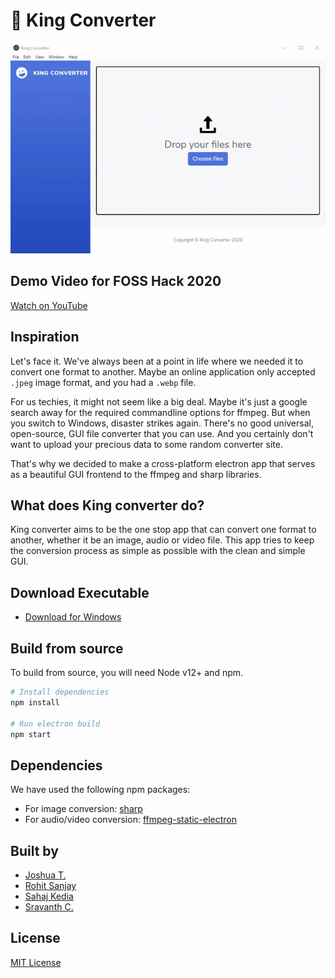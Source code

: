 # 👑 King Converter

![KingConverterDemo](./assets/img/KingConverterDemo.gif)

## Demo Video for FOSS Hack 2020

[Watch on YouTube](https://youtu.be/rSDrg_mqwSE)

## Inspiration

Let's face it. We've always been at a point in life where we needed it to convert one format to another. Maybe an online application only accepted `.jpeg` image format, and you had a `.webp` file.

For us techies, it might not seem like a big deal. Maybe it's just a google search away for the required commandline options for ffmpeg. But when you switch to Windows, disaster strikes again. There's no good universal, open-source, GUI file converter that you can use. And you certainly don't want to upload your precious data to some random converter site.

That's why we decided to make a cross-platform electron app that serves as a beautiful GUI frontend to the ffmpeg and sharp libraries.

## What does King converter do?

King converter aims to be the one stop app that can convert one format to another, whether it be an image, audio or video file. This app tries to keep the conversion process as simple as possible with the clean and simple GUI.

## Download Executable

- [Download for Windows](https://github.com/KingConverter/KingConverter/releases/download/latest/king-converter.1.0.0.exe)

## Build from source

To build from source, you will need Node v12+ and npm.

```zsh
# Install dependencies
npm install

# Run electron build
npm start
```

## Dependencies

We have used the following npm packages:

- For image conversion: [sharp](https://www.npmjs.com/package/sharp)
- For audio/video conversion: [ffmpeg-static-electron](https://www.npmjs.com/package/ffmpeg-static-electron)

## Built by

- [Joshua T.](https://github.com/radiantly)
- [Rohit Sanjay](https://github.com/rohitsanj)
- [Sahaj Kedia](https://github.com/sahajkedia)
- [Sravanth C.](https://github.com/sravanth-chebrolu)

## License

[MIT License](https://github.com/KingConverter/KingConverter/blob/master/LICENSE)

